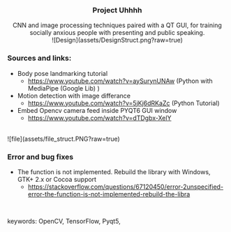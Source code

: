 <br />
<h3 align="center">Project Uhhhh</h3>
  <p align="center">
CNN and image processing techniques paired with a QT GUI, for training socially anxious people with presenting and public speaking.
<br>
![Design](assets/DesignStruct.png?raw=true)

<br>



### Sources and links:

- Body pose landmarking tutorial
    - https://www.youtube.com/watch?v=aySurynUNAw (Python with MediaPipe (Google Lib) )
- Motion detection with image differance
    - https://www.youtube.com/watch?v=5jKj6dRKaZc (Python Tutorial)
- Embed Opencv camera feed inside PYQT6 GUI window
    - https://www.youtube.com/watch?v=dTDgbx-XelY 

<br>
![file](assets/file_struct.PNG?raw=true)
<br>

###  Error and bug fixes

- The function is not implemented. Rebuild the library with Windows, GTK+ 2.x or Cocoa support
    - https://stackoverflow.com/questions/67120450/error-2unspecified-error-the-function-is-not-implemented-rebuild-the-libra
    
<br>



keywords: OpenCV, TensorFlow, Pyqt5, 
